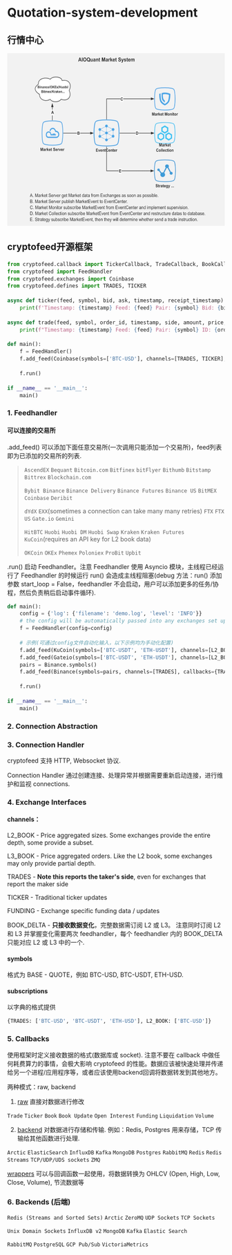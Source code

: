 # Quotation-system-development
## 行情中心
<img src="https://github.com/SelenaMa9812/Quotation_system_development/blob/main/images/%E8%A1%8C%E6%83%85%E4%B8%AD%E5%BF%83.jpg" width="600" height="400" />

## cryptofeed开源框架
```Python
from cryptofeed.callback import TickerCallback, TradeCallback, BookCallback, FundingCallback
from cryptofeed import FeedHandler
from cryptofeed.exchanges import Coinbase
from cryptofeed.defines import TRADES, TICKER

async def ticker(feed, symbol, bid, ask, timestamp, receipt_timestamp):
    print(f'Timestamp: {timestamp} Feed: {feed} Pair: {symbol} Bid: {bid} Ask: {ask}')

async def trade(feed, symbol, order_id, timestamp, side, amount, price, receipt_timestamp):
    print(f"Timestamp: {timestamp} Feed: {feed} Pair: {symbol} ID: {order_id} Side: {side} Amount: {amount} Price: {price}")

def main():
    f = FeedHandler()
    f.add_feed(Coinbase(symbols=['BTC-USD'], channels=[TRADES, TICKER], callbacks={TICKER: TickerCallback(ticker), TRADES: TradeCallback(trade)}))

    f.run()

if __name__ == '__main__':
    main()
```

### 1. Feedhandler
#### 可以连接的交易所
.add_feed() 可以添加下面任意交易所(一次调用只能添加一个交易所)，feed列表即为已添加的交易所的列表.

>`AscendEX`   `Bequant`   `Bitcoin.com`   `Bitfinex`    `bitFlyer`   `Bithumb`   `Bitstamp`    `Bittrex`   `Blockchain.com`
>
>`Bybit Binance`   `Binance Delivery`    `Binance Futures`    `Binance US`    `BitMEX`    `Coinbase`    `Deribit`   
>
>`dYdX`    `EXX`(sometimes a connection can take many many retries)   `FTX`   `FTX US`      `Gate.io`   `Gemini`  
>
>`HitBTC`    `Huobi`   `Huobi DM`    `Huobi Swap`    `Kraken`    `Kraken Futures`    `KuCoin`(requires an API key for L2 book data)
>
>`OKCoin`    `OKEx`    `Phemex`    `Poloniex`    `ProBit`    `Upbit`

.run() 启动 Feedhandler。注意 Feedhandler 使用 Asyncio 模块，主线程已经运行了 Feedhandler 的时候运行 run() 会造成主线程阻塞(debug 方法：run() 添加参数 start_loop = False，feedhandler 不会启动，用户可以添加更多的任务/协程，然后负责稍后启动事件循环).

```Python
def main():
    config = {'log': {'filename': 'demo.log', 'level': 'INFO'}}
    # the config will be automatically passed into any exchanges set up by string. Instantiated exchange objects would need to pass the config in manually.
    f = FeedHandler(config=config)
    
    # 示例(可通过config文件自动化输入，以下示例均为手动化配置)
    f.add_feed(KuCoin(symbols=['BTC-USDT', 'ETH-USDT'], channels=[L2_BOOK, ], callbacks={L2_BOOK: book, BOOK_DELTA: delta, CANDLES: candle_callback, TICKER: ticker, TRADES: trade}))
    f.add_feed(Gateio(symbols=['BTC-USDT', 'ETH-USDT'], channels=[L2_BOOK], callbacks={CANDLES: candle_callback, L2_BOOK: book, TRADES: trade, TICKER: ticker, BOOK_DELTA: delta}))
    pairs = Binance.symbols()
    f.add_feed(Binance(symbols=pairs, channels=[TRADES], callbacks={TRADES: TradeCallback(trade)}))
    
    f.run()

if __name__ == '__main__':
    main()
```
### 2. Connection Abstraction


### 3. Connection Handler
cryptofeed 支持 HTTP, Websocket 协议.

Connection Handler 通过创建连接、处理异常并根据需要重新启动连接，进行维护和监视 connections.

### 4. Exchange Interfaces
#### channels：

L2_BOOK - Price aggregated sizes. Some exchanges provide the entire depth, some provide a subset.

L3_BOOK - Price aggregated orders. Like the L2 book, some exchanges may only provide partial depth.

TRADES - **Note this reports the taker's side**, even for exchanges that report the maker side

TICKER - Traditional ticker updates

FUNDING - Exchange specific funding data / updates

BOOK_DELTA - **只接收数据变化**，完整数据需订阅 L2 或 L3。 注意同时订阅 L2 和 L3 并掌握变化需要两次 feedhandler，每个 feedhandler 内的 BOOK_DELTA 只能对应 L2 或 L3 中的一个.

#### symbols
格式为 BASE - QUOTE，例如 BTC-USD, BTC-USDT, ETH-USD.

#### subscriptions
以字典的格式提供
```Python
{TRADES: ['BTC-USD', 'BTC-USDT', 'ETH-USD'], L2_BOOK: ['BTC-USD']}
```
### 5. Callbacks
使用框架时定义接收数据的格式(数据库或 socket). 注意不要在 callback 中做任何耗费算力的事情，会极大影响 cryptofeed 的性能。数据应该被快速处理并传递给另一个进程/应用程序等，或者应该使用backend回调将数据转发到其他地方。

两种模式：raw, backend

1) [raw](https://github.com/bmoscon/cryptofeed/blob/master/cryptofeed/callback.py) 直接对数据进行修改

`Trade`
`Ticker`
`Book`
`Book Update`
`Open Interest`
`Funding`
`Liquidation`
`Volume`

2) [backend](https://github.com/bmoscon/cryptofeed/tree/master/cryptofeed/backends) 对数据进行存储和传输. 例如：Redis, Postgres 用来存储，TCP 传输给其他函数进行处理.

`Arctic`
`ElasticSearch`
`InfluxDB`
`Kafka`
`MongoDB`
`Postgres`
`RabbitMQ`
`Redis`
`Redis Streams`
`TCP/UDP/UDS sockets`
`ZMQ`

[wrappers](https://github.com/bmoscon/cryptofeed/blob/master/cryptofeed/backends/aggregate.py) 可以与回调函数一起使用，将数据转换为 OHLCV (Open, High, Low, Close, Volume), 节流数据等

### 6. Backends (后端)
`Redis (Streams and Sorted Sets)`   `Arctic`    `ZeroMQ`    `UDP Sockets`   `TCP Sockets`

`Unix Domain Sockets`   `InfluxDB v2`    `MongoDB`    `Kafka`     `Elastic Search`

`RabbitMQ`    `PostgreSQL`    `GCP Pub/Sub`     `VictoriaMetrics`

